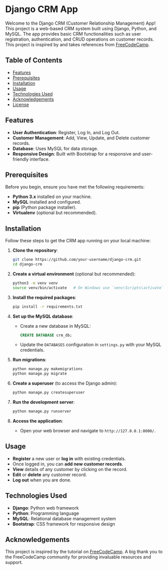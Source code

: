 # Django CRM App

Welcome to the Django CRM (Customer Relationship Management) App! This project is a web-based CRM system built using Django, Python, and MySQL. The app provides basic CRM functionalities such as user registration, authentication, and CRUD operations on customer records. This project is inspired by and takes references from [FreeCodeCamp](https://www.freecodecamp.org/).

## Table of Contents

- [Features](#features)
- [Prerequisites](#prerequisites)
- [Installation](#installation)
- [Usage](#usage)
- [Technologies Used](#technologies-used)
- [Acknowledgements](#acknowledgements)
- [License](#license)

## Features

- **User Authentication**: Register, Log In, and Log Out.
- **Customer Management**: Add, View, Update, and Delete customer records.
- **Database**: Uses MySQL for data storage.
- **Responsive Design**: Built with Bootstrap for a responsive and user-friendly interface.

## Prerequisites

Before you begin, ensure you have met the following requirements:

- **Python 3.x** installed on your machine.
- **MySQL** installed and configured.
- **pip** (Python package installer).
- **Virtualenv** (optional but recommended).

## Installation

Follow these steps to get the CRM app running on your local machine:

1. **Clone the repository**:
    ```bash
    git clone https://github.com/your-username/django-crm.git
    cd django-crm
    ```

2. **Create a virtual environment** (optional but recommended):
    ```bash
    python3 -m venv venv
    source venv/bin/activate   # On Windows use `venv\Scripts\activate`
    ```

3. **Install the required packages**:
    ```bash
    pip install -r requirements.txt
    ```

4. **Set up the MySQL database**:
    - Create a new database in MySQL:
      ```sql
      CREATE DATABASE crm_db;
      ```
    - Update the `DATABASES` configuration in `settings.py` with your MySQL credentials.

5. **Run migrations**:
    ```bash
    python manage.py makemigrations
    python manage.py migrate
    ```

6. **Create a superuser** (to access the Django admin):
    ```bash
    python manage.py createsuperuser
    ```

7. **Run the development server**:
    ```bash
    python manage.py runserver
    ```

8. **Access the application**:
    - Open your web browser and navigate to `http://127.0.0.1:8000/`.

## Usage

- **Register** a new user or **log in** with existing credentials.
- Once logged in, you can **add new customer records**.
- **View** details of any customer by clicking on the record.
- **Edit** or **delete** any customer record.
- **Log out** when you are done.


## Technologies Used

- **Django**: Python web framework
- **Python**: Programming language
- **MySQL**: Relational database management system
- **Bootstrap**: CSS framework for responsive design

## Acknowledgements

This project is inspired by the tutorial on [FreeCodeCamp](https://www.freecodecamp.org/). A big thank you to the FreeCodeCamp community for providing invaluable resources and support.

